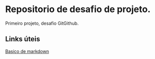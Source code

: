 # Repositorio de desafio de projeto.
Primeiro projeto, desafio GitGithub.

## Links úteis 
[Basico de markdown](https://docs.pipz.com/central-de-ajuda/learning-center/guia-basico-de-markdown#open)
